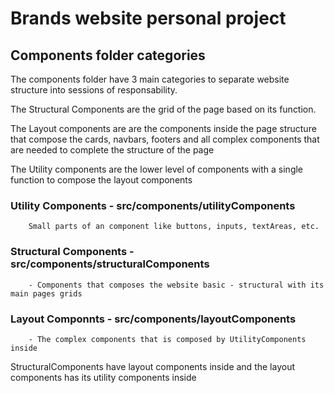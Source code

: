 # Brands website personal project

## Components folder categories
The components folder have 3 main categories to separate website structure into sessions of responsability.

The Structural Components are the grid of the page based on its function.

The Layout components are are the components inside the page structure that compose the cards, navbars, footers and all complex components that are needed to complete the structure of the page

The Utility components are the lower level of components with a single function to compose the layout components
### Utility Components - src/components/utilityComponents
        Small parts of an component like buttons, inputs, textAreas, etc.
### Structural Components - src/components/structuralComponents
        - Components that composes the website basic - structural with its main pages grids
### Layout Componnts - src/components/layoutComponents
        - The complex components that is composed by UtilityComponents inside

StructuralComponents have layout components inside and the layout components has its utility components inside
